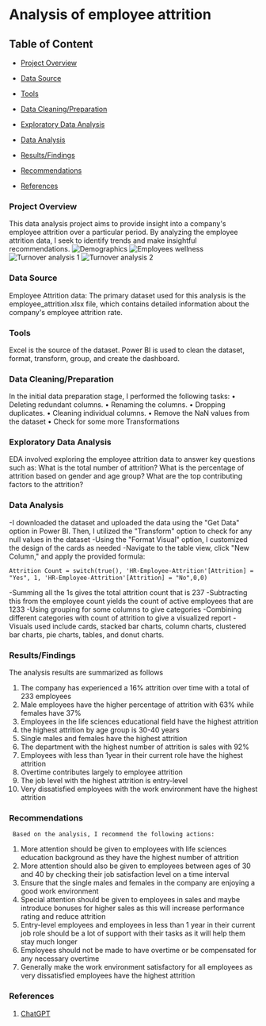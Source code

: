 # Analysis of employee attrition

## Table of Content

- [Project Overview](#project-overview)

- [Data Source](#data-source)

- [Tools](#tools)

- [Data Cleaning/Preparation](#data-cleaningpreparation)

- [Exploratory Data Analysis](#exploratory-data-analysis)

- [Data Analysis](#data-analysis)

- [Results/Findings](#resultsfindings)

- [Recommendations](#recommendations)

- [References](#references)

 


### Project Overview

This data analysis project aims to provide insight into a company's employee attrition over a particular period. By analyzing the employee attrition data, I seek to identify trends and make insightful recommendations.
![Demographics](https://github.com/user-attachments/assets/d0475063-ea30-47f2-bf18-2f4c0127c555)
![Employees wellness](https://github.com/user-attachments/assets/5d066751-1cc3-470a-a0a8-3b778b2a9a45)
![Turnover analysis 1](https://github.com/user-attachments/assets/cc9078c8-b581-4e51-a5e5-be56c969f4d9)
![Turnover analysis 2](https://github.com/user-attachments/assets/fafd2414-27b6-4cc8-8839-6f8e3c505918)

### Data Source

Employee Attrition data: The primary dataset used for this analysis is the employee_attrition.xlsx file, which contains detailed information about the company's employee attrition rate.


### Tools

Excel is the source of the dataset.
Power BI is used to clean the dataset, format, transform, group, and create the dashboard.


### Data Cleaning/Preparation

In the initial data preparation stage, I performed the following tasks:
• Deleting redundant columns.
• Renaming the columns.
• Dropping duplicates.
• Cleaning individual columns.
• Remove the NaN values from the dataset
• Check for some more Transformations


### Exploratory Data Analysis

EDA involved exploring the employee attrition data to answer key questions such as:
What is the total number of attrition?
What is the percentage of attrition based on gender and age group?
What are the top contributing factors to the attrition?


### Data Analysis

-I downloaded the dataset and uploaded the data using the "Get Data" option in 
Power BI. Then, I utilized the "Transform" option to check for any null values 
in the dataset
-Using the "Format Visual" option, I customized the design of the cards as 
needed
-Navigate to the table view, click "New Column," and apply the provided
formula:
~~~Power bi
Attrition Count = switch(true(), 'HR-Employee-Attrition'[Attrition] = "Yes", 1, 'HR-Employee-Attrition'[Attrition] = "No",0,0)
~~~
-Summing all the 1s gives the total attrition count that is 237
-Subtracting this from the employee count yields the count of active
employees that are 1233
-Using grouping for some columns to give categories
-Combining different categories with count of attrition to give a visualized report
-Visuals used include cards, stacked bar charts, column charts, clustered bar charts, pie charts, tables, and donut charts.


### Results/Findings

The analysis results are summarized as follows
1. The company has experienced a 16% attrition over time with a total of 233 employees
2. Male employees have the higher percentage of attrition with 63% while females have 37%
3. Employees in the life sciences educational field have the highest attrition
4. the highest attrition by age group is 30-40 years
5. Single males and females have the highest attrition
6. The department with the highest number of attrition is sales with 92%
7. Employees with less than 1year in their current role have the highest attrition
8. Overtime contributes largely to employee attrition
9. The job level with the highest attrition is entry-level
10. Very dissatisfied employees with the work environment have the highest attrition


### Recommendations

     Based on the analysis, I recommend the following actions:
  1. More attention should be given to employees with life sciences education background as they have the highest number of attrition
  2. More attention should also be given to employees between ages of 30 and 40 by checking their job satisfaction level on a time interval
  3. Ensure that the single males and females in the company are enjoying a good work environment
  4. Special attention should be given to employees in sales and maybe introduce bonuses for higher sales as this will increase performance rating and reduce attrition
  5. Entry-level employees and employees in less than 1 year in their current job role should be a lot of support with their tasks as it will help them stay much longer
  6. Employees should not be made to have overtime or be compensated for any necessary overtime
  7. Generally make the work environment satisfactory for all employees as very dissatisfied employees have the highest attrition

### References
1. [ChatGPT](https://chat.openai.com)




